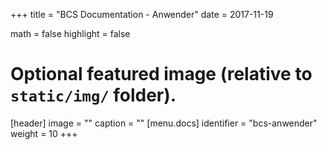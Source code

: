 +++
title = "BCS Documentation - Anwender"
date = 2017-11-19

math = false
highlight = false

# Optional featured image (relative to `static/img/` folder).
[header]
image = ""
caption = ""
[menu.docs]
  identifier = "bcs-anwender"
  weight = 10
+++